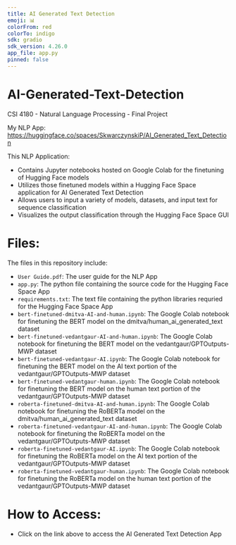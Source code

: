 ```yaml
---
title: AI Generated Text Detection
emoji: 📊
colorFrom: red
colorTo: indigo
sdk: gradio
sdk_version: 4.26.0
app_file: app.py
pinned: false
---
```

# AI-Generated-Text-Detection
 CSI 4180 - Natural Language Processing - Final Project

 My NLP App: https://huggingface.co/spaces/SkwarczynskiP/AI_Generated_Text_Detection

This NLP Application:
- Contains Jupyter notebooks hosted on Google Colab for the finetuning of Hugging Face models
- Utilizes those finetuned models within a Hugging Face Space application for AI Generated Text Detection
- Allows users to input a variety of models, datasets, and input text for sequence classification
- Visualizes the output classification through the Hugging Face Space GUI

# Files:
The files in this repository include:
- `User Guide.pdf`: The user guide for the NLP App
- `app.py`: The python file containing the source code for the Hugging Face Space App
- `requirements.txt`: The text file containing the python libraries requried for the Hugging Face Space App
- `bert-finetuned-dmitva-AI-and-human.ipynb`: The Google Colab notebook for finetuning the BERT model on the dmitva/human_ai_generated_text dataset
- `bert-finetuned-vedantgaur-AI-and-human.ipynb`: The Google Colab notebook for finetuning the BERT model on the vedantgaur/GPTOutputs-MWP dataset
- `bert-finetuned-vedantgaur-AI.ipynb`: The Google Colab notebook for finetuning the BERT model on the AI text portion of the vedantgaur/GPTOutputs-MWP dataset
- `bert-finetuned-vedantgaur-human.ipynb`: The Google Colab notebook for finetuning the BERT model on the human text portion of the vedantgaur/GPTOutputs-MWP dataset
- `roberta-finetuned-dmitva-AI-and-human.ipynb`: The Google Colab notebook for finetuning the RoBERTa model on the dmitva/human_ai_generated_text dataset
- `roberta-finetuned-vedantgaur-AI-and-human.ipynb`: The Google Colab notebook for finetuning the RoBERTa model on the vedantgaur/GPTOutputs-MWP dataset
- `roberta-finetuned-vedantgaur-AI.ipynb`: The Google Colab notebook for finetuning the RoBERTa model on the AI text portion of the vedantgaur/GPTOutputs-MWP dataset
- `roberta-finetuned-vedantgaur-human.ipynb`: The Google Colab notebook for finetuning the RoBERTa model on the human text portion of the vedantgaur/GPTOutputs-MWP dataset

# How to Access:
- Click on the link above to access the AI Generated Text Detection App
